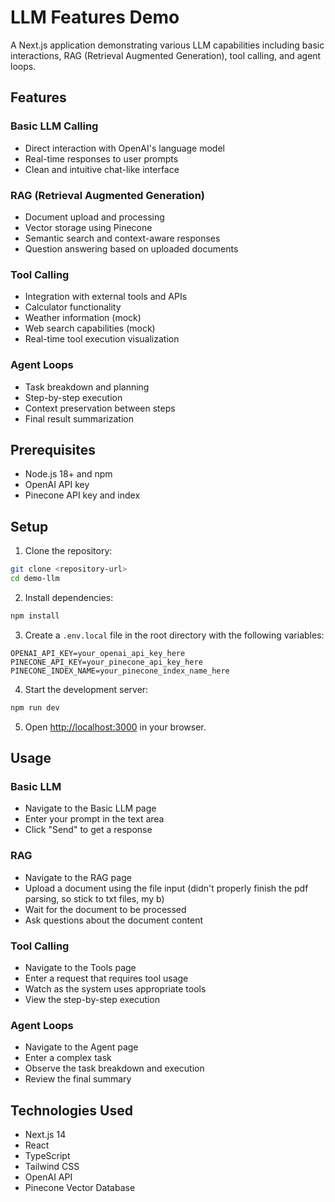 # LLM Features Demo

A Next.js application demonstrating various LLM capabilities including basic interactions, RAG (Retrieval Augmented Generation), tool calling, and agent loops.

## Features

### Basic LLM Calling
- Direct interaction with OpenAI's language model
- Real-time responses to user prompts
- Clean and intuitive chat-like interface

### RAG (Retrieval Augmented Generation)
- Document upload and processing
- Vector storage using Pinecone
- Semantic search and context-aware responses
- Question answering based on uploaded documents

### Tool Calling
- Integration with external tools and APIs
- Calculator functionality
- Weather information (mock)
- Web search capabilities (mock)
- Real-time tool execution visualization

### Agent Loops
- Task breakdown and planning
- Step-by-step execution
- Context preservation between steps
- Final result summarization

## Prerequisites

- Node.js 18+ and npm
- OpenAI API key
- Pinecone API key and index

## Setup

1. Clone the repository:
```bash
git clone <repository-url>
cd demo-llm
```

2. Install dependencies:
```bash
npm install
```

3. Create a `.env.local` file in the root directory with the following variables:
```
OPENAI_API_KEY=your_openai_api_key_here
PINECONE_API_KEY=your_pinecone_api_key_here
PINECONE_INDEX_NAME=your_pinecone_index_name_here
```

4. Start the development server:
```bash
npm run dev
```

5. Open [http://localhost:3000](http://localhost:3000) in your browser.

## Usage

### Basic LLM
- Navigate to the Basic LLM page
- Enter your prompt in the text area
- Click "Send" to get a response

### RAG
- Navigate to the RAG page
- Upload a document using the file input (didn't properly finish the pdf parsing, so stick to txt files, my b)
- Wait for the document to be processed
- Ask questions about the document content

### Tool Calling
- Navigate to the Tools page
- Enter a request that requires tool usage
- Watch as the system uses appropriate tools
- View the step-by-step execution

### Agent Loops
- Navigate to the Agent page
- Enter a complex task
- Observe the task breakdown and execution
- Review the final summary

## Technologies Used

- Next.js 14
- React
- TypeScript
- Tailwind CSS
- OpenAI API
- Pinecone Vector Database
